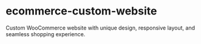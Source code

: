 # ecommerce-custom-website
Custom WooCommerce website with unique design, responsive layout, and seamless shopping experience.

